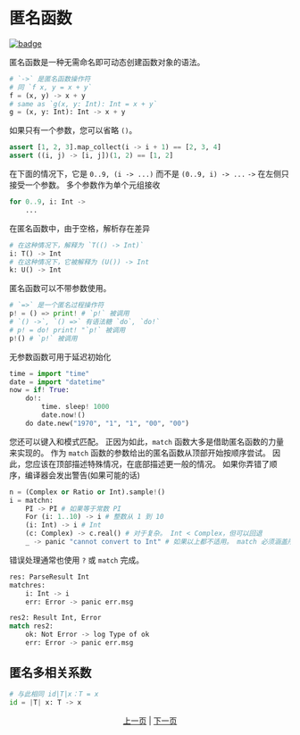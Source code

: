 # 匿名函数

[![badge](https://img.shields.io/endpoint.svg?url=https%3A%2F%2Fgezf7g7pd5.execute-api.ap-northeast-1.amazonaws.com%2Fdefault%2Fsource_up_to_date%3Fowner%3Derg-lang%26repos%3Derg%26ref%3Dmain%26path%3Ddoc/EN/syntax/21_lambda.md%26commit_hash%3D06f8edc9e2c0cee34f6396fd7c64ec834ffb5352)](https://gezf7g7pd5.execute-api.ap-northeast-1.amazonaws.com/default/source_up_to_date?owner=erg-lang&repos=erg&ref=main&path=doc/EN/syntax/21_lambda.md&commit_hash=06f8edc9e2c0cee34f6396fd7c64ec834ffb5352)

匿名函数是一种无需命名即可动态创建函数对象的语法。

```python
# `->` 是匿名函数操作符
# 同 `f x, y = x + y`
f = (x, y) -> x + y
# same as `g(x, y: Int): Int = x + y`
g = (x, y: Int): Int -> x + y
```

如果只有一个参数，您可以省略 `()`。

```python
assert [1, 2, 3].map_collect(i -> i + 1) == [2, 3, 4]
assert ((i, j) -> [i, j])(1, 2) == [1, 2]
```

在下面的情况下，它是 `0..9, (i -> ...)` 而不是 `(0..9, i) -> ...`
`->` 在左侧只接受一个参数。 多个参数作为单个元组接收

```python
for 0..9, i: Int ->
    ...
```

在匿名函数中，由于空格，解析存在差异

```python
# 在这种情况下，解释为 `T(() -> Int)`
i: T() -> Int
# 在这种情况下，它被解释为 (U()) -> Int
k: U() -> Int
```

匿名函数可以不带参数使用。

```python
# `=>` 是一个匿名过程操作符
p! = () => print! # `p!` 被调用
# `() ->`, `() =>` 有语法糖 `do`, `do!`
# p! = do! print! "`p!` 被调用
p!() # `p!` 被调用
```

无参数函数可用于延迟初始化

```python
time = import "time"
date = import "datetime"
now = if! True:
    do!:
        time. sleep! 1000
        date.now!()
    do date.new("1970", "1", "1", "00", "00")
```

您还可以键入和模式匹配。 正因为如此，`match` 函数大多是借助匿名函数的力量来实现的。
作为 `match` 函数的参数给出的匿名函数从顶部开始按顺序尝试。 因此，您应该在顶部描述特殊情况，在底部描述更一般的情况。 如果你弄错了顺序，编译器会发出警告(如果可能的话)

```python
n = (Complex or Ratio or Int).sample!()
i = matchn:
    PI -> PI # 如果等于常数 PI
    For (i: 1..10) -> i # 整数从 1 到 10
    (i: Int) -> i # Int
    (c: Complex) -> c.real() # 对于复杂。 Int < Complex，但可以回退
    _ -> panic "cannot convert to Int" # 如果以上都不适用。 match 必须涵盖所有模式
```

错误处理通常也使用 `?` 或 `match` 完成。

```python
res: ParseResult Int
matchres:
    i: Int -> i
    err: Error -> panic err.msg

res2: Result Int, Error
match res2:
    ok: Not Error -> log Type of ok
    err: Error -> panic err.msg
```

## 匿名多相关系数

```python
# 与此相同 id|T|x：T = x
id = |T| x: T -> x
```

<p align='center'>
    <a href='./20_naming_rule.md'>上一页</a> | <a href='./22_subroutine.md'>下一页</a>
</p>